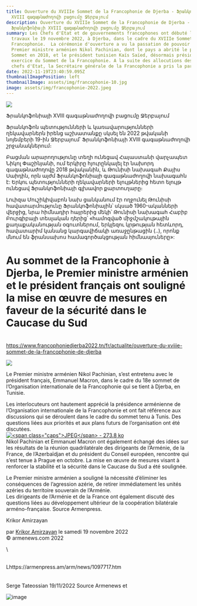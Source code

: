```yaml
---
title: Ouverture du XVIIIe Sommet de la Francophonie de Djerba - Ֆրանկոֆոնիայի
  XVIII գագաթնաժողովի բացումը Ջերբայում
description: Ouverture du XVIIIe Sommet de la Francophonie de Djerba -
  Ֆրանկոֆոնիայի XVIII գագաթնաժողովի բացումը Ջերբայում
summary: Les Chefs d'Etat et de gouvernements francophones ont débuté leurs
  travaux le 19 novembre 2022, à Djerba, dans le cadre du XVIIIe Sommet de la
  Francophonie.  La cérémonie d'ouverture a vu la passation de pouvoir entre le
  Premier ministre arménien Nikol Pachinian, dont le pays a abrité le précédent
  Sommet en 2018, et le président tunisien Kaïs Saïed, désormais président en
  exercice du Sommet de la Francophonie. A la suite des allocutions des deux
  chefs d'Etat, la Secrétaire générale de la Francophonie a pris la parole.
date: 2022-11-19T23:40:59.095Z
thumbnailImagePosition: left
thumbnailImage: assets/img/francophonie-10.jpg
image: assets/img/francophonie-2022.jpeg
---
```

<!--StartFragment-->

![](https://www.francophoniedjerba2022.tn/sites/default/files/2022-11/news-photo-famille-officielle.jpg)

Ֆրանկոֆոնիայի XVIII գագաթնաժողովի բացումը Ջերբայում

Ֆրանկոֆոն պետությունների և կառավարությունների ղեկավարներն իրենց աշխատանքը սկսել են 2022 թվականի նոյեմբերի 19-ին Ջերբայում՝ Ֆրանկոֆոնիայի XVIII գագաթնաժողովի շրջանակներում։

Բացման արարողությունը տեղի ունեցավ Հայաստանի վարչապետ Նիկոլ Փաշինյանի, ում երկիրը հյուրընկալել էր նախորդ գագաթնաժողովը 2018 թվականին, և Թունիսի նախագահ Քայիս Սաիդին, որն այժմ Ֆրանկոֆոնիայի գագաթնաժողովի նախագահն է: Երկու պետությունների ղեկավարների ելույթներից հետո ելույթ ունեցավ Ֆրանկոֆոնիայի գլխավոր քարտուղարը։

Լուիզա Մուշիկիվաբոն նախ ցանկանում էր ողջունել Թունիսի հավատարմությունը Ֆրանկոֆոնիային՝ սկսած 1960-ականների վերջից, նրա հիմնադիր հայրերից մեկի՝ Թունիսի նախագահ Հաբիբ Բուրգիբայի տեսլական դերից՝ «համոզված միջմշակութային քաղաքականության օգուտներում, երկլեզու կրթության հետևորդ, հավատարիմ կանանց կարգավիճակի առաջընթացին (..), որոնք մնում են ֆրանսախոս համագործակցության հիմնասյուները»:

<!--EndFragment-->



<!--StartFragment-->

# Au sommet de la Francophonie à Djerba, le Premier ministre arménien et le président français ont souligné la mise en œuvre de mesures en faveur de la sécurité dans le Caucase du Sud

\
https://www.francophoniedjerba2022.tn/fr/actualite/ouverture-du-xviiie-sommet-de-la-francophonie-de-djerba

![](https://www.armenews.com/IMG/arton98230.jpg)

Le Premier ministre arménien Nikol Pachinian, s’est entretenu avec le président français, Emmanuel Macron, dans le cadre du 18e sommet de l’Organisation internationale de la Francophonie qui se tient à Djerba, en Tunisie.

Les interlocuteurs ont hautement apprécié la présidence arménienne de l’Organisation internationale de la Francophonie et ont fait référence aux discussions qui se déroulent dans le cadre du sommet tenu à Tunis. Des questions liées aux priorités et aux plans futurs de l’organisation ont été discutées.\
[![\<span class="caps">JPEG\</span> - 273.8 ko](https://www.armenews.com/local/cache-vignettes/L670xH447/t010467-1536x1024-31445.jpg?1668889368)](https://www.armenews.com/IMG/jpg/t010467-1536x1024.jpg "jpg/t010467-1536x1024.jpg")\
Nikol Pachinian et Emmanuel Macron ont également échangé des idées sur les résultats de la réunion quadrilatérale des dirigeants de l’Arménie, de la France, de l’Azerbaïdjan et du président du Conseil européen, rencontre qui s’est tenue à Prague en octobre. La mise en œuvre de mesures visant à renforcer la stabilité et la sécurité dans le Caucase du Sud a été soulignée.

Le Premier ministre arménien a souligné la nécessité d’éliminer les conséquences de l’agression azérie, de retirer immédiatement les unités azéries du territoire souverain de l’Arménie.\
Les dirigeants de l’Arménie et de la France ont également discuté des questions liées au développement ultérieur de la coopération bilatérale arméno-française. Source Armenpress.

Krikor Amirzayan

par [Krikor Amirzayan](https://www.armenews.com/spip.php?page=auteur&id_auteur=33) le samedi 19 novembre 2022\
© armenews.com 2022

<!--EndFragment-->\
\
Lhttps://armenpress.am/arm/news/1097717.htm\
\
\
S﻿erge Tateossian 19/11/2022 Source Armenews et <!--StartFragment-->

![image](https://www.francophoniedjerba2022.tn/sites/default/files/inline-images/franco.png)

<!--EndFragment-->